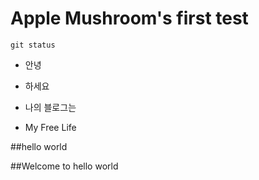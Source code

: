 
# Apple Mushroom's first test 
```
git status
```

- 안녕

- 하세요 


- 나의 블로그는 
- My Free Life 

##hello world 

##Welcome to hello world  

